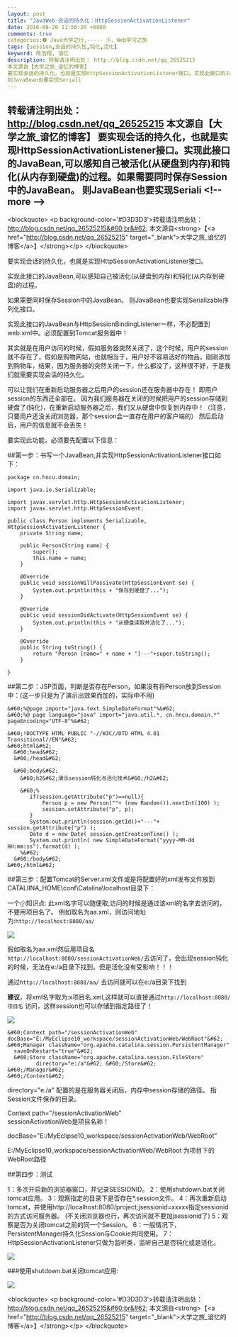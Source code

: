 ```yaml
---
layout: post
title: "JavaWeb-会话的持久化：HttpSessionActivationListener"
date: 2016-08-20 11:56:20 +0800
comments: true
categories:❷ Java大学之行,----- ④、Web学习之旅
tags: [session,会话的持久性,钝化,活化]
keyword: 陈浩翔, 谙忆
description: 转载请注明出处： http://blog.csdn.net/qq_26525215
本文源自【大学之旅_谙忆的博客】
要实现会话的持久化，也就是实现HttpSessionActivationListener接口。实现此接口的JavaBean,可以感知自己被活化(从硬盘到内存)和钝化(从内存到硬盘)的过程。如果需要同时保存Session中的JavaBean。 
则JavaBean也要实现Seriali 
---
```



转载请注明出处： http://blog.csdn.net/qq_26525215
本文源自【大学之旅_谙忆的博客】
要实现会话的持久化，也就是实现HttpSessionActivationListener接口。实现此接口的JavaBean,可以感知自己被活化(从硬盘到内存)和钝化(从内存到硬盘)的过程。如果需要同时保存Session中的JavaBean。 
则JavaBean也要实现Seriali
&#60;!-- more --&#62;
----------

&#60;blockquote&#62;
&#60;p background-color='#D3D3D3'&#62;转载请注明出处： http://blog.csdn.net/qq_26525215&#60;br&#62;
本文源自&#60;strong&#62;【&#60;a href="http://blog.csdn.net/qq_26525215" target="_blank"&#62;大学之旅_谙忆的博客&#60;/a&#62;】&#60;/strong&#62;&#60;/p&#62;
&#60;/blockquote&#62;

要实现会话的持久化，也就是实现HttpSessionActivationListener接口。

实现此接口的JavaBean,可以感知自己被活化(从硬盘到内存)和钝化(从内存到硬盘)的过程。

如果需要同时保存Session中的JavaBean。
则JavaBean也要实现Serializable序列化接口。

实现此接口的JavaBean与HttpSessionBindingListener一样，不必配置到web.xml中。必须配置到Tomcat服务器中！

其实就是在用户访问的时候，假如服务器突然关闭了，这个时候，用户的session就不存在了，假如是购物网站，也就相当于，用户好不容易选好的物品，刚刚添加到购物车，结果，因为服务器的突然关闭一下，什么都没了，这样很不好，于是我们就需要实现会话的持久化。

可以让我们在重新启动服务器之后用户的session还在服务器中存在！
即用户session的东西还全部在。
因为我们服务器在关闭的时候把用户的session存储到硬盘了(钝化)，在重新启动服务器之后，我们又从硬盘中恢复到内存中！（注意，只要用户还没关闭浏览器，那个session会一直存在用户的客户端的）
然后启动后，用户的信息就不会丢失！

要实现此功能，必须要先配置以下信息：

##第一步：书写一个JavaBean,并实现HttpSessionActivationListener接口如下：

```
package cn.hncu.domain;

import java.io.Serializable;

import javax.servlet.http.HttpSessionActivationListener;
import javax.servlet.http.HttpSessionEvent;

public class Person implements Serializable, HttpSessionActivationListener {
	private String name;

	public Person(String name) {
		super();
		this.name = name;
	}

	@Override
	public void sessionWillPassivate(HttpSessionEvent se) {
		System.out.println(this + "保存到硬盘了...");
	}

	@Override
	public void sessionDidActivate(HttpSessionEvent se) {
		System.out.println(this + "从硬盘读取并活化了...");
	}

	@Override
	public String toString() {
		return "Perosn [name=" + name + "]---"+super.toString();
	}

}

```


##第二步：JSP页面，判断是否存在Person，如果没有将Person放到Session中：(这一步只是为了演示出效果而加的，实际中不用)

```
&#60;%@page import="java.text.SimpleDateFormat"%&#62;
&#60;%@ page language="java" import="java.util.*, cn.hncu.domain.*" pageEncoding="UTF-8"%&#62;

&#60;!DOCTYPE HTML PUBLIC "-//W3C//DTD HTML 4.01 Transitional//EN"&#62;
&#60;html&#62;
  &#60;head&#62;
  &#60;/head&#62;
  
  &#60;body&#62;
    &#60;h2&#62;演示session钝化与活化技术&#60;/h2&#62;
    
    &#60;%
       if(session.getAttribute("p")==null){
    	   Person p = new Person(""+ (new Random()).nextInt(100) );
    	   session.setAttribute("p", p);
       }
       System.out.println(session.getId()+"---"+ session.getAttribute("p") );
       Date d = new Date( session.getCreationTime() );
       System.out.println( new SimpleDateFormat("yyyy-MM-dd HH:mm:ss").format(d) );
    %&#62;
  &#60;/body&#62;
&#60;/html&#62;

```

##第三步：配置Tomcat的Server.xml文件或是将配置好的xml发布文件放到CATALIINA_HOME\conf\Catalina\localhost目录下：

一个小知识点:
此xml名字可以随便取,访问的时候是通过该xml的名字去访问的，不要用项目名了。
例如取名为aa.xml，则访问地址为:`http://localhost:8080/aa/`


![](http://img.blog.csdn.net/20160820175617272)


假如取名为aa.xml然后用项目名`http://localhost:8080/sessionActivationWeb/`去访问了，会出现session钝化的时候，无法在e:/a目录下找到。但是活化没有受影响！！！

通过`http://localhost:8080/aa/` 去访问就可以在e:/a目录下找到

**建议**，将xml名字取为:x项目名.xml,这样就可以直接通过`http://localhost:8080/项目名`  访问，这样session也可以存储到指定路径了！

![](http://img.blog.csdn.net/20160820224015038)

```
&#60;Context path="/sessionActivationWeb"    docBase="E:/MyEclipse10_workspace/sessionActivationWeb/WebRoot"&#62;
&#60;Manager className="org.apache.catalina.session.PersistentManager"
  saveOnRestart="true"&#62;
  &#60;Store className="org.apache.catalina.session.FileStore"
         directory="e:/a"&#62; &#60;/Store&#62;
&#60;/Manager&#62;
&#60;/Context&#62;
```

directory="e:/a"
配置的是在服务器关闭后，内存中session存储的路径。
指Session文件保存的目录。

Context path="/sessionActivationWeb"    
sessionActivationWeb是项目名称！

docBase="E:/MyEclipse10_workspace/sessionActivationWeb/WebRoot"

E:/MyEclipse10_workspace/sessionActivationWeb/WebRoot
为项目下的WebRoot路径



##第四步：测试

1：多次开启新的浏览器窗口，并记录SESSIONID。
2：使用shutdown.bat关闭tomcat应用。
3：观察指定的目录下是否存在*.session文件。
4：再次重新启动tomcat，并使用http://localhost:8080/project;jsessionid=xxxxx指定sessionid的方式访问服务器。
(不关闭浏览器也行，再次访问就不要加jsessionid了)
5：观察是否为关闭tomcat之前的同一个Session。
6：一般情况下，PersistentManager持久化Session与Cookie共同使用。
7：HttpSessionActivationListener只做为监听类，监听自己是否钝化或是活化。

![](http://img.blog.csdn.net/20160820225027885)

###使用shutdown.bat关闭tomcat应用:

![](http://img.blog.csdn.net/20160820225044073)

&#60;blockquote&#62;
&#60;p background-color='#D3D3D3'&#62;转载请注明出处： http://blog.csdn.net/qq_26525215&#60;br&#62;
本文源自&#60;strong&#62;【&#60;a href="http://blog.csdn.net/qq_26525215" target="_blank"&#62;大学之旅_谙忆的博客&#60;/a&#62;】&#60;/strong&#62;&#60;/p&#62;
&#60;/blockquote&#62;

